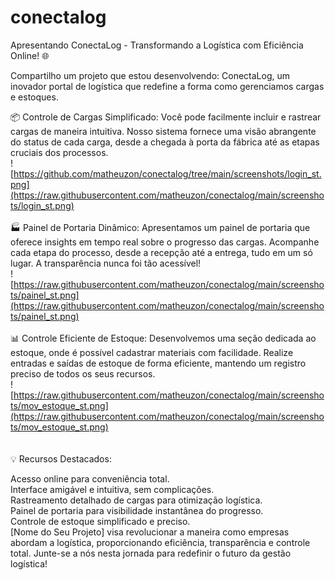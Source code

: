 # conectalog

Apresentando ConectaLog - Transformando a Logística com Eficiência Online! 🌐

Compartilho um projeto que estou desenvolvendo: ConectaLog, um inovador portal de logística que redefine a forma como gerenciamos cargas e estoques.

📦 Controle de Cargas Simplificado:
Você pode facilmente incluir e rastrear cargas de maneira intuitiva. Nosso sistema fornece uma visão abrangente do status de cada carga, desde a chegada à porta da fábrica até as etapas cruciais dos processos.
<br>
![https://github.com/matheuzon/conectalog/tree/main/screenshots/login_st.png](https://raw.githubusercontent.com/matheuzon/conectalog/main/screenshots/login_st.png)
<br><br>
🏭 Painel de Portaria Dinâmico:
Apresentamos um painel de portaria que oferece insights em tempo real sobre o progresso das cargas. Acompanhe cada etapa do processo, desde a recepção até a entrega, tudo em um só lugar. A transparência nunca foi tão acessível!
<br>
![https://raw.githubusercontent.com/matheuzon/conectalog/main/screenshots/painel_st.png](https://raw.githubusercontent.com/matheuzon/conectalog/main/screenshots/painel_st.png)
<br><br>
📊 Controle Eficiente de Estoque:
Desenvolvemos uma seção dedicada ao estoque, onde é possível cadastrar materiais com facilidade. Realize entradas e saídas de estoque de forma eficiente, mantendo um registro preciso de todos os seus recursos.
<br>
![https://raw.githubusercontent.com/matheuzon/conectalog/main/screenshots/mov_estoque_st.png](https://raw.githubusercontent.com/matheuzon/conectalog/main/screenshots/mov_estoque_st.png)
<br><br><br>
💡 Recursos Destacados:

Acesso online para conveniência total.<br>
Interface amigável e intuitiva, sem complicações.<br>
Rastreamento detalhado de cargas para otimização logística.<br>
Painel de portaria para visibilidade instantânea do progresso.<br>
Controle de estoque simplificado e preciso.<br>
[Nome do Seu Projeto] visa revolucionar a maneira como empresas abordam a logística, proporcionando eficiência, transparência e controle total. Junte-se a nós nesta jornada para redefinir o futuro da gestão logística!
